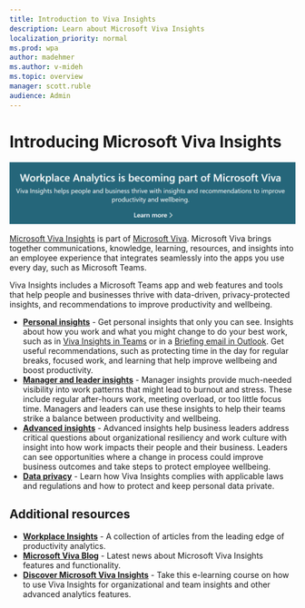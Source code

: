 ```yaml
---
title: Introduction to Viva Insights
description: Learn about Microsoft Viva Insights
localization_priority: normal 
ms.prod: wpa
author: madehmer
ms.author: v-mideh
ms.topic: overview
manager: scott.ruble
audience: Admin
---
```


# Introducing Microsoft Viva Insights

[![Viva announcement](./images/viva-banner-2.png)](https://www.microsoft.com/microsoft-viva/insights)

[Microsoft Viva Insights](https://insights.office.com/VivaInsights/) is part of [Microsoft Viva](https://www.microsoft.com/microsoft-viva). Microsoft Viva brings together communications, knowledge, learning, resources, and insights into an employee experience that integrates seamlessly into the apps you use every day, such as Microsoft Teams.

Viva Insights includes a Microsoft Teams app and web features and tools that help people and businesses thrive with data-driven, privacy-protected insights, and recommendations to improve productivity and wellbeing.

* [**Personal insights**](./personal/teams/viva-teams-app.md) - Get personal insights that only you can see. Insights about how you work and what you might change to do your best work, such as in [Viva Insights in Teams](./personal/teams/viva-insights-home.md) or in a [Briefing email in Outlook](./personal/briefing/be-overview.md). Get useful recommendations, such as protecting time in the day for regular breaks, focused work, and learning that help improve wellbeing and boost productivity.
* [**Manager and leader insights**](./use/viva-insights-intro.md) - Manager insights provide much-needed visibility into work patterns that might lead to burnout and stress. These include regular after-hours work, meeting overload, or too little focus time. Managers and leaders can use these insights to help their teams strike a balance between productivity and wellbeing.
* [**Advanced insights**](./index-orig.md) - Advanced insights help business leaders address critical questions about organizational resiliency and work culture with insight into how work impacts their people and their business. Leaders can see opportunities where a change in process could improve business outcomes and take steps to protect employee wellbeing.
* [**Data privacy**](./privacy/data-protection-intro.md) - Learn how Viva Insights complies with applicable laws and regulations and how to protect and keep personal data private.

## Additional resources

* [**Workplace Insights**](https://workplaceinsights.microsoft.com/) - A collection of articles from the leading edge of productivity analytics.
* [**Microsoft Viva Blog**](https://techcommunity.microsoft.com/t5/microsoft-viva-blog/bg-p/MicrosoftVivaBlog/label-name/Viva%20Insights) - Latest news about Microsoft Viva Insights features and functionality.
* [**Discover Microsoft Viva Insights**](/learn/modules/workplace-analytics-discover/) - Take this e-learning course on how to use Viva Insights for organizational and team insights and other advanced analytics features.

